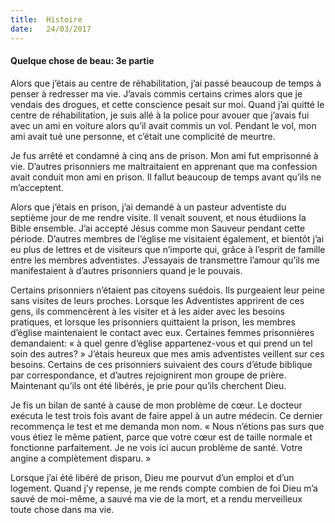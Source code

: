```yaml
---
title:  Histoire
date:   24/03/2017
---
```


#### Quelque chose de beau: 3e partie 

Alors que j’étais au centre de réhabilitation, j’ai passé beaucoup de temps à penser à redresser ma vie. J’avais commis certains crimes alors que je vendais des drogues, et cette conscience pesait sur moi. Quand j’ai quitté le centre de réhabilitation, je suis allé à la police pour avouer que j’avais fui avec un ami en voiture alors qu’il avait commis un vol. Pendant le vol, mon ami avait tué une personne, et c’était une complicité de meurtre. 

Je fus arrêté et condamné à cinq ans de prison. Mon ami fut emprisonné à vie. D’autres prisonniers me maltraitaient en apprenant que ma confession avait conduit mon ami en prison. Il fallut beaucoup de temps avant qu’ils ne m’acceptent. 

Alors que j’étais en prison, j’ai demandé à un pasteur adventiste du septième jour de me rendre visite. Il venait souvent, et nous étudiions la Bible ensemble. J’ai accepté Jésus comme mon Sauveur pendant cette période. D’autres membres de l’église me visitaient également, et bientôt j’ai eu plus de lettres et de visiteurs que n’importe qui, grâce à l’esprit de famille entre les membres adventistes. J’essayais de transmettre l’amour qu’ils me manifestaient à d’autres prisonniers quand je le pouvais. 

Certains prisonniers n’étaient pas citoyens suédois. Ils purgeaient leur peine sans visites de leurs proches. Lorsque les Adventistes apprirent de ces gens, ils commencèrent à les visiter et à les aider avec les besoins pratiques, et lorsque les prisonniers quittaient la prison, les membres d’église maintenaient le contact avec eux. Certaines femmes prisonnières demandaient: « à quel genre d’église appartenez-vous et qui prend un tel soin des autres? » J’étais heureux que mes amis adventistes veillent sur ces besoins. Certains de ces prisonniers suivaient des cours d’étude biblique par correspondance, et d’autres rejoignirent mon groupe de prière. Maintenant qu’ils ont été libérés, je prie pour qu’ils cherchent Dieu. 

Je fis un bilan de santé à cause de mon problème de cœur. Le docteur exécuta le test trois fois avant de faire appel à un autre médecin. Ce dernier recommença le test et me demanda mon nom. « Nous n’étions pas surs que vous étiez le même patient, parce que votre cœur est de taille normale et fonctionne parfaitement. Je ne vois ici aucun problème de santé. Votre angine a complètement disparu. » 

Lorsque j’ai été libéré de prison, Dieu me pourvut d’un emploi et d’un logement. Quand j’y repense, je me rends compte combien de foi Dieu m’a sauvé de moi-même, a sauvé ma vie de la mort, et a rendu merveilleux toute chose dans ma vie.  